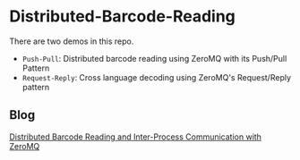 # Distributed-Barcode-Reading

There are two demos in this repo.

* `Push-Pull`: Distributed barcode reading using ZeroMQ with its Push/Pull Pattern 
* `Request-Reply`: Cross language decoding using ZeroMQ's Request/Reply pattern

## Blog

[Distributed Barcode Reading and Inter-Process Communication with ZeroMQ](https://www.dynamsoft.com/codepool/distributed-barcode-reading-inter-process-communication-zeromq.html)